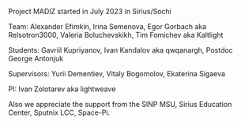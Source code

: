 Project MADIZ started in July 2023 in Sirius/Sochi

Team:
Alexander Efimkin,
Irina Semenova,
Egor Gorbach aka Relsotron3000,
Valeria Boluchevskikh,
Tim Fomichev aka Kaltlight

Students:
Gavriil Kupriyanov,
Ivan Kandalov aka qwqanargh,
Postdoc George Antonjuk

Supervisors: 
Yurii Dementiev,
Vitaly Bogomolov,
Ekaterina Sigaeva

PI: Ivan Zolotarev aka lightweave

Also we appreciate the support from the SINP MSU, Sirius Education Center, Sputnix LCC, Space-Pi.
